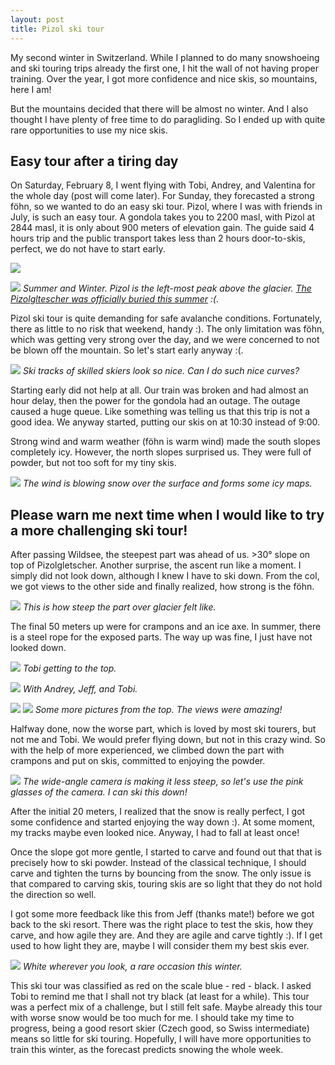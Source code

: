 ```yaml
---
layout: post
title: Pizol ski tour
---
```


My second winter in Switzerland. While I planned to do many snowshoeing and ski touring trips already the first one, I hit the wall of not having proper training. Over the year, I got more confidence and nice skis, so mountains, here I am!

But the mountains decided that there will be almost no winter. And I also thought I have plenty of free time to do paragliding. So I ended up with quite rare opportunities to use my nice skis.

## Easy tour after a tiring day

On Saturday, February 8, I went flying with Tobi, Andrey, and Valentina for the whole day (post will come later). For Sunday, they forecasted a strong föhn, so we wanted to do an easy ski tour. Pizol, where I was with friends in July, is such an easy tour. A gondola takes you to 2200 masl, with Pizol at 2844 masl, it is only about 900 meters of elevation gain. The guide said 4 hours trip and the public transport takes less than 2 hours door-to-skis, perfect, we do not have to start early.

![](https://lh3.googleusercontent.com/KBSe-zfRLdd6JvM7lMBxynLA2q4aBbfTYAoaIYLfEvbtv8Q3-g8JGFSHW9UPltmOvghzGLBX3F1p6KdJJUYphvl60AF1oPM7wQT9kIUW27RPNNJoUK0IKYzOKXpyiYYOxQ5ltwP89Vw=w2560-h1081-no)

![](https://lh3.googleusercontent.com/PTX_UMuakNn-JJf3IgmiRJXpr0NW0pQjN-BO5rEBPjGJEvj4Pv0apeK4idog-P07HbyUB0SAinhwxoWqD4wE_6FfDZFsm2eXwsa3GK5UZz961gqSHORHmSIKG3Om9XBQmx7dO_Hs_1w=w2160-h1440-no)
*Summer and Winter. Pizol is the left-most peak above the glacier. [The Pizolgltescher was officially buried this summer](https://www.thelocal.ch/20190821/swiss-group-plans-farewell-ceremony-for-dead-glacier) :(.*

Pizol ski tour is quite demanding for safe avalanche conditions. Fortunately, there as little to no risk that weekend, handy :). The only limitation was föhn, which was getting very strong over the day, and we were concerned to not be blown off the mountain. So let's start early anyway :(.

![](https://lh3.googleusercontent.com/5l9x1Yj04ILedIq9EZ-rGcbRq4bpJS5_aJzqzTjDnvQc94rUBlEJKl3LMXFVNNVqdX0LgmaxOx_bXGAkRnYUjfUZPW53iDsF08h1wSH-OWuCn15LPNFVk8jzqAhGUWCNRYBm-o90_sU=w2160-h1440-no)
*Ski tracks of skilled skiers look so nice. Can I do such nice curves?*

Starting early did not help at all. Our train was broken and had almost an hour delay, then the power for the gondola had an outage. The outage caused a huge queue. Like something was telling us that this trip is not a good idea. We anyway started, putting our skis on at 10:30 instead of 9:00.

Strong wind and warm weather (föhn is warm wind) made the south slopes completely icy. However, the north slopes surprised us. They were full of powder, but not too soft for my tiny skis.

![](https://lh3.googleusercontent.com/aoQu13Y1sLNlPA4T07zMDgKmR47mF3PCC0WTpRX6qa4gp3E2tHXe_N8UIEEr67pi3zjeGsAufw4nEtFDZvWYHLe8PCFCKREq58fZ01-JVM4lCietIrf-oL_hPK7u2RpfYFiEBoCvTC0=w2560-h1440-no)
*The wind is blowing snow over the surface and forms some icy maps.*

## Please warn me next time when I would like to try a more challenging ski tour!

After passing Wildsee, the steepest part was ahead of us. >30° slope on top of Pizolgletscher. Another surprise, the ascent run like a moment. I simply did not look down, although I knew I have to ski down. From the col, we got views to the other side and finally realized, how strong is the föhn.

![](https://lh3.googleusercontent.com/zBvNyNnMRn6A9Lbxq-y7w5TCc7G8M_2y5u35bKbILAa62GduyfBaHjR-OpWrhyZYJqizYGQu_8zMAjoa2ZgfKZYaqn-aSa9znDKeTlYttVhH2CxJEAMJxJ4xLZtEJdwpg52Qx_6tlCI=w960-h1440-no)
*This is how steep the part over glacier felt like.*

The final 50 meters up were for crampons and an ice axe. In summer, there is a steel rope for the exposed parts. The way up was fine, I just have not looked down.

![](https://lh3.googleusercontent.com/U8yyJ53VC0w2IOs5V3ksEpwRdyCvjB6La9iyHXKVuu_de9dOP8yQRU5tvc3rPu7gZiGcj042NxWrU5Wcg5GWRfMYuHA3Dq6nRmfeG-YcoDneIzh-lZgiaHJgpdhORDFXsm118RD-YU4=w2160-h1440-no)
*Tobi getting to the top.*

![](https://lh3.googleusercontent.com/Zbnrwm7tS9Ok8iPrGisbEazdBjOkPiKVi5BYaNFG475PHEX8ezwyIbkMYwysI02vnEwdd7U714Z3E9gPJJHyfLmrejTP6Y2rXwpkXNkXzwvuvcioHP0LC3AGfB5csPsCcKkyMYIXYpE=w2160-h1440-no)
*With Andrey, Jeff, and Tobi.*

![](https://lh3.googleusercontent.com/pW4C0vT16ZXwxoOF0J18V_BCC45S6YPuoDFodshzaTcu2BYOF51JAE0akj-eE6qibnvkpxEcR4Jea8syyhW5q0GHFwSuOFAMkvOVbLJHQcO4GmwsKGpDdMOO_wAPk5dP3UBR5Tgo--g=w2160-h1440-no)
![](https://lh3.googleusercontent.com/hb0AK03PYm_NMQH390oGB2AzPDYdjCfgyHy6AKqXPGTzPe-mc4okkjM302k7yObCYJm0Y859Cp1KBsX6gkHb1JhE05oKeWhNYgMUNtjsm19gw-LMQqN1xouStmzS60m-tMnqk3i8of4=w2160-h1440-no)
*Some more pictures from the top. The views were amazing!*

Halfway done, now the worse part, which is loved by most ski tourers, but not me and Tobi. We would prefer flying down, but not in this crazy wind. So with the help of more experienced, we climbed down the part with crampons and put on skis, committed to enjoying the powder.

![](https://lh3.googleusercontent.com/mowgsVmgLf-yYbOn5r9JsrhHBNSZEcGLTGWJF4ytfj7YVY-N6mNLZbTqBfuvs82N5ZlHJ3kZe2p2YoPxHuDWAW-1LJGg5hlehJ4iBDj75Z0Yk4Foe7Czb28F5Pwt5LByB4ADrakV5wU=w2160-h1440-no)
*The wide-angle camera is making it less steep, so let's use the pink glasses of the camera. I can ski this down!*

After the initial 20 meters, I realized that the snow is really perfect, I got some confidence and started enjoying the way down :).  At some moment, my tracks maybe even looked nice. Anyway, I had to fall at least once!

Once the slope got more gentle, I started to carve and found out that that is precisely how to ski powder. Instead of the classical technique, I should carve and tighten the turns by bouncing from the snow. The only issue is that compared to carving skis, touring skis are so light that they do not hold the direction so well.

I got some more feedback like this from Jeff (thanks mate!) before we got back to the ski resort. There was the right place to test the skis, how they carve, and how agile they are. And they are agile and carve tightly :). If I get used to how light they are, maybe I will consider them my best skis ever.

![](https://lh3.googleusercontent.com/PwBbz5eGsUSro-EV2V95TexEexWwQ5GxrtT4rUgn_OQBS2A1zrkegPuH4z50CPihXxp2V0gu1RqGVL9JNgfF9q34kBCG6HSww5_R-3GLe6h1G80zfPbCYKUeFNEUAPn_S2Q6y7Iuo1o=w2560-h1440-no)
*White wherever you look, a rare occasion this winter.*

This ski tour was classified as red on the scale blue - red - black. I asked Tobi to remind me that I shall not try black (at least for a while). This tour was a perfect mix of a challenge, but I still felt safe. Maybe already this tour with worse snow would be too much for me. I should take my time to progress, being a good resort skier (Czech good, so Swiss intermediate) means so little for ski touring. Hopefully, I will have more opportunities to train this winter, as the forecast predicts snowing the whole week.

